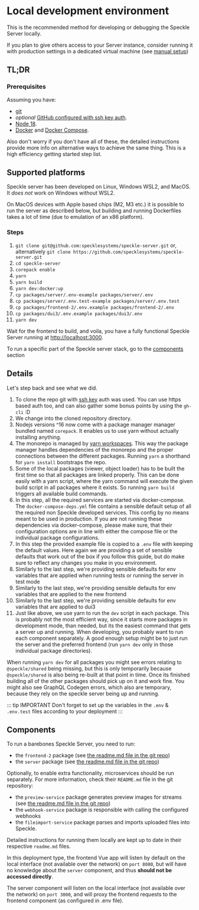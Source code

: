 # Local development environment

This is the recommended method for developing or debugging the Speckle Server locally.

If you plan to give others access to your Server instance, consider running it with production settings in a dedicated virtual machine (see [manual setup](server-manualsetup))

## TL;DR

### Prerequisites

Assuming you have:

* [git](https://git-scm.com/book/en/v2/Getting-Started-Installing-Git)
* _optional_ [GitHub configured with ssh key auth](https://docs.github.com/en/authentication/connecting-to-github-with-ssh).
* [Node 18](https://nodejs.org/en).
* [Docker](https://www.docker.com/) and [Docker Compose](https://docs.docker.com/compose/install/).

Also don't worry if you don't have all of these, the detailed instructions provide more info on alternative ways to achieve the same thing.
This is a high efficiency getting started step list.

## Supported platforms

Speckle server has been developed on Linux, Windows WSL2, and MacOS.  It _does not_ work on Windows without WSL2.

On MacOS devices with Apple based chips (M2, M3 etc.) it is possible to run the server as described below, but building and running Dockerfiles takes a lot of time (due to emulation of an x86 platform).

### Steps

1. `git clone git@github.com:specklesystems/speckle-server.git` or, alternatively `git clone https://github.com/specklesystems/speckle-server.git`
1. `cd speckle-server`
1. `corepack enable`
1. `yarn`
1. `yarn build`
1. `yarn dev:docker:up`
1. `cp packages/server/.env-example packages/server/.env`
1. `cp packages/server/.env.test-example packages/server/.env.test`
1. `cp packages/frontend-2/.env.example packages/frontend-2/.env`
1. `cp packages/dui3/.env.example packages/dui3/.env`
1. `yarn dev`

Wait for the frontend to build, and voila, you have a fully functional Speckle Server running at [http://localhost:3000](http://localhost:3000).

To run a specific part of the Speckle server stack, go to the [components](#components) section

## Details

Let's step back and see what we did.

1. To clone the repo git with [ssh key](https://docs.github.com/en/authentication/connecting-to-github-with-ssh/generating-a-new-ssh-key-and-adding-it-to-the-ssh-agent) auth was used.
You can use https based auth too, and can also gather some bonus points by using the `gh-cli` :D
1. We change into the cloned repository directory.
1. Nodejs versions ^16 now come with a package manager manager bundled named `corepack`. It enables us to use yarn without actually installing anything.
1. The monorepo is managed by [yarn workspaces](https://yarnpkg.com/features/workspaces).
This way the package manager handles dependencies of the monorepo and the proper connections between the different packages.
Running `yarn` a shorthand for `yarn install` bootstraps the repo.
1. Some of the local packages (viewer, object loader) has to be built the first time so that all packages are linked properly. 
This can be done easily with a yarn script, where the yarn command will execute the given build script in all packages where it exists.
So running `yarn build` triggers all available build commands.
1. In this step, all the required services are started via docker-compose.
The `docker-compose-deps.yml` file contains a sensible default setup of all the required non Speckle developed services.
This config by no means meant to be used in production.
If you are not running these dependencies via docker-compose, please make sure, that their configuration options are in line with either the compose file or the individual package configurations.
1. In this step the provided example file is copied to a `.env` file with keeping the default values.
Here again we are providing a set of sensible defaults that work out of the box if you follow this guide, but do make sure to reflect any changes you make in you environment.
1. Similarly to the last step, we're providing sensible defaults for env variables that are applied when running tests or running the server in test mode
1. Similarly to the last step, we're providing sensible defaults for env variables that are applied to the new frontend
1. Similarly to the last step, we're providing sensible defaults for env variables that are applied to dui3
1. Just like above, we use yarn to run the `dev` script in each package. This is probably not the most efficient way, since it starts more packages in development mode, than needed, but its the easiest command that gets a server up and running. When developing, you probably want to run each component separately. A good enough setup might be to just run the server and the preferred frontend (run `yarn dev` only in those individual package directories).

When running `yarn dev` for all packages you might see errors relating to `@speckle/shared` being missing, but this is only temporarily because `@speckle/shared` is also being re-built at that point in time. Once its finished building all of the other packages should pick up on it and work fine. You might also see GraphQL Codegen errors, which also are temporary, because they rely on the speckle server being up and running.

::: tip IMPORTANT
Don't forget to set up the variables in the `.env` & `.env.test` files according to your deployment
:::

## Components

To run a barebones Speckle Server, you need to run:

* the `frontend-2` package (see [the readme.md file in the git repo](https://github.com/specklesystems/speckle-server/tree/main/packages/frontend-2))
* the `server` package (see [the readme.md file in the git repo](https://github.com/specklesystems/speckle-server/tree/main/packages/server))

Optionally, to enable extra functionality, microservices should be run separately. For more information, check their `README.md` file in the git repository:

* the `preview-service` package generates preview images for streams (see [the readme.md file in the git repo](https://github.com/specklesystems/speckle-server/tree/main/packages/preview-service))
* the `webhook-service` package is responsible with calling the configured webhooks
* the `fileimport-service` package parses and imports uploaded files into Speckle.

Detailed instructions for running them locally are kept up to date in their respective `readme.md` files.

In this deployment type, the frontend Vue app will listen by default on the local interface (not available over the network) on `port 8080`, but will have no knowledge about the `server` component, and thus **should not be accessed directly**.

The server component will listen on the local interface (not available over the network) on `port 3000`, and will proxy the frontend requests to the frontend component (as configured in .env file).
